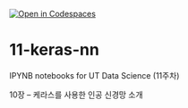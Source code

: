 [![Open in Codespaces](https://classroom.github.com/assets/launch-codespace-2972f46106e565e64193e422d61a12cf1da4916b45550586e14ef0a7c637dd04.svg)](https://classroom.github.com/open-in-codespaces?assignment_repo_id=17125427)
# 11-keras-nn

IPYNB notebooks for UT Data Science (11주차)

10장 – 케라스를 사용한 인공 신경망 소개
